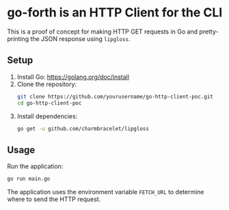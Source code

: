 # go-forth is an HTTP Client for the CLI

This is a proof of concept for making HTTP GET requests in Go and pretty-printing the JSON response using `lipgloss`.

## Setup

1. Install Go: https://golang.org/doc/install
2. Clone the repository:
    ```sh
    git clone https://github.com/yourusername/go-http-client-poc.git
    cd go-http-client-poc
    ```
3. Install dependencies:
    ```sh
    go get -u github.com/charmbracelet/lipgloss
    ```

## Usage

Run the application:

  ```sh
  go run main.go
  ```

The application uses the environment variable `FETCH_URL` to determine where to send the HTTP request.